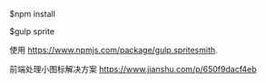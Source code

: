 $npm install

$gulp sprite

使用
https://www.npmjs.com/package/gulp.spritesmith.

前端处理小图标解决方案
https://www.jianshu.com/p/650f9dacf4eb
